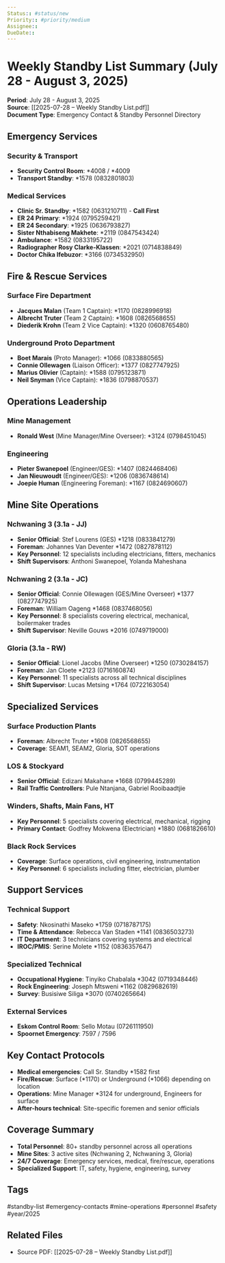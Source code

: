 ```yaml
---
Status:: #status/new
Priority:: #priority/medium
Assignee:: 
DueDate:: 
---
```


# Weekly Standby List Summary (July 28 - August 3, 2025)

**Period**: July 28 - August 3, 2025  
**Source**: [[2025-07-28 – Weekly Standby List.pdf]]  
**Document Type**: Emergency Contact & Standby Personnel Directory

## Emergency Services

### Security & Transport
- **Security Control Room**: *4008 / *4009
- **Transport Standby**: *1578 (0832801803)

### Medical Services
- **Clinic Sr. Standby**: *1582 (0631210711) - **Call First**
- **ER 24 Primary**: *1924 (0795259421)
- **ER 24 Secondary**: *1925 (0636793827)
- **Sister Nthabiseng Makhete**: *2119 (0847543424)
- **Ambulance**: *1582 (0833195722)
- **Radiographer Rosy Clarke-Klassen**: *2021 (0714838849)
- **Doctor Chika Ifebuzor**: *3166 (0734532950)

## Fire & Rescue Services

### Surface Fire Department
- **Jacques Malan** (Team 1 Captain): *1170 (0828996918)
- **Albrecht Truter** (Team 2 Captain): *1608 (0826568655)
- **Diederik Krohn** (Team 2 Vice Captain): *1320 (0608765480)

### Underground Proto Department
- **Boet Marais** (Proto Manager): *1066 (0833880565)
- **Connie Ollewagen** (Liaison Officer): *1377 (0827747925)
- **Marius Olivier** (Captain): *1588 (0795123871)
- **Neil Snyman** (Vice Captain): *1836 (0798870537)

## Operations Leadership

### Mine Management
- **Ronald West** (Mine Manager/Mine Overseer): *3124 (0798451045)

### Engineering
- **Pieter Swanepoel** (Engineer/GES): *1407 (0824468406)
- **Jan Nieuwoudt** (Engineer/GES): *1206 (0836748614)
- **Joepie Human** (Engineering Foreman): *1167 (0824690607)

## Mine Site Operations

### Nchwaning 3 (3.1a - JJ)
- **Senior Official**: Stef Lourens (GES) *1218 (0833841279)
- **Foreman**: Johannes Van Deventer *1472 (0827878112)
- **Key Personnel**: 12 specialists including electricians, fitters, mechanics
- **Shift Supervisors**: Anthoni Swanepoel, Yolanda Maheshana

### Nchwaning 2 (3.1a - JC)  
- **Senior Official**: Connie Ollewagen (GES/Mine Overseer) *1377 (0827747925)
- **Foreman**: William Oageng *1468 (0837468056)
- **Key Personnel**: 8 specialists covering electrical, mechanical, boilermaker trades
- **Shift Supervisor**: Neville Gouws *2016 (0749719000)

### Gloria (3.1a - RW)
- **Senior Official**: Lionel Jacobs (Mine Overseer) *1250 (0730284157)
- **Foreman**: Jan Cloete *2123 (0716160874)
- **Key Personnel**: 11 specialists across all technical disciplines
- **Shift Supervisor**: Lucas Metsing *1764 (0722163054)

## Specialized Services

### Surface Production Plants
- **Foreman**: Albrecht Truter *1608 (0826568655)
- **Coverage**: SEAM1, SEAM2, Gloria, SOT operations

### LOS & Stockyard
- **Senior Official**: Edizani Makahane *1668 (0799445289)
- **Rail Traffic Controllers**: Pule Ntanjana, Gabriel Rooibaadtjie

### Winders, Shafts, Main Fans, HT
- **Key Personnel**: 5 specialists covering electrical, mechanical, rigging
- **Primary Contact**: Godfrey Mokwena (Electrician) *1880 (0681826610)

### Black Rock Services
- **Coverage**: Surface operations, civil engineering, instrumentation
- **Key Personnel**: 6 specialists including fitter, electrician, plumber

## Support Services

### Technical Support
- **Safety**: Nkosinathi Maseko *1759 (0718787175)
- **Time & Attendance**: Rebecca Van Staden *1141 (0836503273)
- **IT Department**: 3 technicians covering systems and electrical
- **IROC/PMIS**: Serine Molete *1152 (0836357647)

### Specialized Technical
- **Occupational Hygiene**: Tinyiko Chabalala *3042 (0719348446)
- **Rock Engineering**: Joseph Mtsweni *1162 (0829682619)
- **Survey**: Busisiwe Siliga *3070 (0740265664)

### External Services
- **Eskom Control Room**: Sello Motau (0726111950)
- **Spoornet Emergency**: 7597 / 7596

## Key Contact Protocols
- **Medical emergencies**: Call Sr. Standby *1582 first
- **Fire/Rescue**: Surface (*1170) or Underground (*1066) depending on location
- **Operations**: Mine Manager *3124 for underground, Engineers for surface
- **After-hours technical**: Site-specific foremen and senior officials

## Coverage Summary
- **Total Personnel**: 80+ standby personnel across all operations
- **Mine Sites**: 3 active sites (Nchwaning 2, Nchwaning 3, Gloria)
- **24/7 Coverage**: Emergency services, medical, fire/rescue, operations
- **Specialized Support**: IT, safety, hygiene, engineering, survey

## Tags
#standby-list #emergency-contacts #mine-operations #personnel #safety #year/2025

## Related Files
- Source PDF: [[2025-07-28 – Weekly Standby List.pdf]]